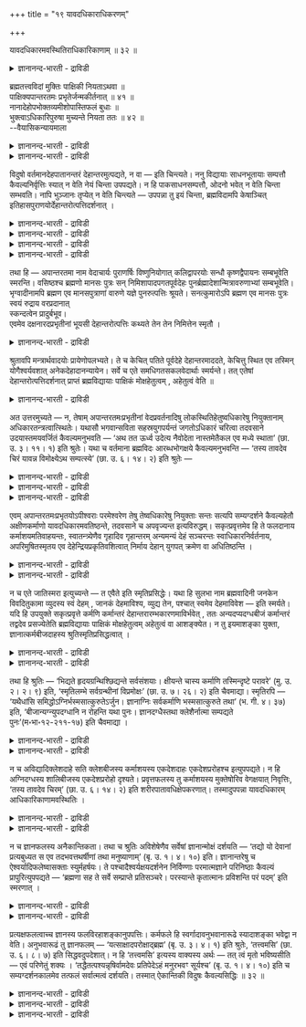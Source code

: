 +++
title = "१९ यावदधिकाराधिकरणम्"

+++

यावदधिकारमवस्थितिराधिकारिकाणाम् ॥ ३२ ॥  
<details><summary>ज्ञानानन्द-भारती - द्राविडी</summary>

यावददि कारमवस्तिदिरादिगारिगाणाम् ॥ ३२ ॥
</details>

ब्रह्मतत्त्वविदां मुक्तिः पाक्षिकी नियताऽथवा ॥  
पाक्षिक्यपान्तरतमः प्रभृतेर्जन्मकीर्तनात् ॥ ४१ ॥  
नानादेहोपभोक्तव्यमीशोपास्तिफलं बुधाः ॥  
भुक्त्वाऽधिकारिपुरुषा मुच्यन्ते नियता ततः ॥ ४२ ॥  
--वैयासिकन्यायमाला

<details><summary>ज्ञानानन्द-भारती - द्राविडी</summary>

पिरह्म तत्वत्तैयऱिन्दवर्गळुक्कु मुक्ति ऎऩ्बदु पाक्षिगी (इरुक्कवुम्
इरुक्कलाम्, इल्लामलुम् इरुक्कलाम्) ऎऩ्ऱा? अल्लदु तीर्माऩमाग एऱ्पडुवदु
ताऩा? अबान्दर तमस् मुदलाऩवरुक्कु पिऱप्पु सॊल्लि इरुप्पदाल्,पाक्षिदी
ताऩ्।
</details>

<details><summary>ज्ञानानन्द-भारती - द्राविडी</summary>

ईसुवररै उबासित्तदिऩ् पलऩाग पल तेहङ्गळिल् अऩुबविक्क वेण्डियदायुळ्ळदै
अऩुबवित्तु विट्टु, अदिगारस्ताऩम् वहिक्कुम् पुरुषर्गळाऩ ञाऩिगळ् मुक्ति यै
अडैगिऱार्गळ्। आगैयाल्, तीर्माऩमाग उळ्ळदुदाऩ्।
</details>

विदुषो वर्तमानदेहपातानन्तरं देहान्तरमुत्पद्यते, न वा — इति चिन्त्यते।
ननु विद्यायाः साधनभूतायाः सम्पत्तौ कैवल्यनिर्वृत्तिः स्यात् न वेति नेयं
चिन्ता उपपद्यते। न हि पाकसाधनसम्पत्तौ, ओदनो भवेत् न वेति चिन्ता
सम्भवति। नापि भुञ्जानः तृप्येत् न वेति चिन्त्यते — उपपन्ना तु इयं
चिन्ता, ब्रह्मविदामपि केषाञ्चित् इतिहासपुराणयोर्देहान्तरोत्पत्तिदर्शनात्
।

<details><summary>ज्ञानानन्द-भारती - द्राविडी</summary>

(पिरह्म ञाऩिगळ् ऎल्लोरुक्कुम् सरीरमऱ्ऱ निलैयागिऱ मोक्षम् कट्टायम्
किडैक्कुमा? अल्लदु सिलरुक्कु किडैक्कलाम्। सिलरुक्कु किडैक्कामलुमिरुक्
कलाम् ऎऩ्ऱु विगल्बमा ऎऩ्ऱु सन्देहम् अबान्द रदमस्, वसिष्टर्, सऩत्कुमारर्
मुदलाऩ ञाऩिगळुक् कुम्गूड इन्द सरीरम् पोय् वेऱु सरीरम् एऱ्पट्टदाग
पुराणङ्गळिल् काण्बदाल् ञाऩत्ताल् मुक्ति एऱ्पडुम् ऎऩ्ऱु निच्चयमागच्
चॊल्लमुडियादु। वास्तवत्तिल् उबनिषत्तुक्कळिल् ञाऩत्तैप् पुगऴ्वदऱ्काग
मुक्ति निलैयैक् कूऱियिरुक्किऱदेदविर ञाऩत्ताल् मुक्ति निलै एऱ्पडुवदिल्लै।
ञाऩिगळुम् अर्च्चिरादि मार्ग माग पिरह्मलोगम् सॆल्गिऱार्गळ् ऎऩ्ऱु
पूर्वबक्षम्।
</details>

<details><summary>ज्ञानानन्द-भारती - द्राविडी</summary>

पिरारप्तगर्मा अऴिन्ददुम् मुक्ति एऱ्पडुवदाग उबनिषत्तिल् कूऱियिरुप्पदाल्
ञाऩत्ताल् कट्टायम् मुक्ति एऱ्पडुम्। अबान्दरदमस् मुदलाऩवर्गळ् मुदलिल्
ईसुवरोबासऩम् सॆय्दु पिऱगु ञाऩत्तैप् पॆऱ्ऱदाल् ईसुवराज्ञैयाल्
लोगक्षेमत्तिऱ्काग पिरारप्तमाऩ उबासऩा कर्म पलऩाग पल जऩ्माक्कळिल् अऩुबविक्
कक्कूडिय आदिगारिद स्ताऩत्तै अडैन्दु अन्द पिरारप्तगर्मा अऴिन्ददुम्
विदेहगैवल्यत्तैयडै किऱार्गळ्। आगैयाल् पिरह्म ञाऩिगळुक्कु कट्टायम् मुक्ति
उण्डु ऎऩ्ऱु सित्तान्दम्)।
</details>

<details><summary>ज्ञानानन्द-भारती - द्राविडी</summary>

ञाऩिगळुक्कु इप्पॊऴुदिरुक्कुम् तेहम् विऴुन्द पिऱगु वेऱु तेहम् उण्डागिऱदा,
इल्लैया ऎऩ्ऱु सिन्दिक्कप्पडुगिऱदु।
</details>

<details><summary>ज्ञानानन्द-भारती - द्राविडी</summary>

"सादऩमायिरुक्कुम् वित्यै नऩ्गु एऱ्पट्टि रुक्कुम् पोदु कैवल्यम् (मोक्षम्)
एऱ्पडुगिऱदा, इल्लैया” ऎऩ्ऱ इन्द सिन्दै पॊरुन्दादे? समैयलुक्कु वेण्डिय
सादऩङ्गळ् नऩ्ऱायिरुक्कुम् पोदु अऩ्ऩम् एऱ्पडुमा, एऱ्पडादा ऎऩ्ऱ सिन्दै
सम्बविक्किऱदिल्लैये? साप्पिडुगिऱवऩ् तिरुप्तियडै वाऩा, इल्लैया ऎऩ्ऱुम्
सिन्दिक्कप्पडुगिऱदिल्लैये? ऎऩ्ऱाल्, इन्द सिन्दै पॊरुन्दक्कूडियदे,
पिरह्मत्तै अऱिन्दिरुन्दुम् सिलर्गळुक्कु इदिहासत्तिलुम् पुराणत् तिलुम्
वेऱु तेह मुण्डावदु काणप्पडुगिऱबडियाल्।
</details>

तथा हि — अपान्तरतमा नाम वेदाचार्यः पुराणर्षिः विष्णुनियोगात्
कलिद्वापरयोः सन्धौ कृष्णद्वैपायनः सम्बभूवेति स्मरन्ति। वसिष्ठश्च
ब्रह्मणो मानसः पुत्रः सन् निमिशापादपगतपूर्वदेहः
पुनर्ब्रह्मादेशान्मित्रावरुणाभ्यां सम्बभूवेति। भृग्वादीनामपि ब्रह्मण एव
मानसपुत्राणां वारुणे यज्ञे पुनरुत्पत्तिः श्रूयते। सनत्कुमारोऽपि ब्रह्मण एव मानसः पुत्रः  
स्वयं रुद्राय वरप्रदानात्  
स्कन्दत्वेन प्रादुर्बभूव।  
एवमेव दक्षनारदप्रभृतीनां भूयसी देहान्तरोत्पत्तिः कथ्यते तेन तेन
निमित्तेन स्मृतौ ।

<details><summary>ज्ञानानन्द-भारती - द्राविडी</summary>

अप्पडिये, अबान्दरदमस् ऎऩ्ऱ वेदासार्य रायिरुन्द पुराण (वॆगुनाळ्
मुऩ्ऩिरुन्द) रिषि, विष्णुविऩ् आक्ञैयिऩ् पेरिल्, कलियुम् त्वाबरमुम्,
सेरुम् समयत्तिल् किरुष्ण त्वैबायऩराग एऱ्पट्टार् ऎऩ्ऱु सॊल्लप्पडुगिऱदु।
पिरह्माविऩ् माऩस् पुत्तिररागविरुन्दुम् वसिष्टरुम्गूड,
निमिसक्रवर्त्तियिऩ् साबत्तिऩाल्, मुऩ्ऩुळ्ळ तेहम् पोऩवराय्, मऱुबडियुम्
पिरह्माविऩ् आक्ञैयिऩ्बेरिल्, मित्रऩ्, वरुणऩ् इवर्गळिडमिरुन्दु उण्डाऩार्
ऎऩ्ऱु। पिरह्माविऩुडैय माऩस पुत्तिरर्गळागिय पिरुगु मुदलाऩवर्गळुक्कुम्
वरुणऩ् सॆय्द यक्ञत्तिल् मऱुबडियुम् उत्पत्ति सॊल्लप्पट्टिरुक्किऱदु।
पिरह्मा विऱ्के माऩस पुत्तिरराऩ सऩत्कुमाररुम् ताऩे ऎऩ्ऱु इव्विदमे तक्षर्,
नारदर् मुदलाऩवर्गळुक्कुम् अन्दन्द कारणत्तैक् कॊण्डु अदिगमाग वेऱु सरीरम्
उण्डाऩदाग स्मिरुदियिल् सॊल्लप्पडुगिऱदु। सुरुदियिलुम् कूड मन्दिरङ्गळिलुम्
अर्त्तवादङ्गळिलुम् अनेगमाय् काणप्पडुगिऱदु।
</details>

श्रुतावपि मन्त्रार्थवादयोः प्रायेणोपलभ्यते। ते च केचित् पतिते पूर्वदेहे
देहान्तरमाददते, केचित्तु स्थित एव तस्मिन् योगैश्वर्यवशात्
अनेकदेहादानन्यायेन। सर्वे च एते समधिगतसकलवेदार्थाः स्मर्यन्ते। तत्
एतेषां देहान्तरोत्पत्तिदर्शनात् प्राप्तं ब्रह्मविद्यायाः पाक्षिकं
मोक्षहेतुत्वम् , अहेतुत्वं वेति ॥

<details><summary>ज्ञानानन्द-भारती - द्राविडी</summary>

अवर्गळिल् सिलर् मुऩ् तेहम् विऴुन्द पिऱ्पाडु वेऱु तेहत्तै
ऎडुत्तुक्कॊळ्गिऱार्गळ्; सिलर् अन्द तेहम् इरुक्किऱबोदे योगम् ऐसुवरियम्
इवैगळिऩ् पलत्तिऩाल् पल तेहङ्गळैयॆडुत्तुक् कॊळ्ळला मॆऩ्ऱ नियायप्पडि
इवर्गळ् ऎल्लारुमे सगल वेदङ्ग ळुडैय अर्त्तत्तै नऩ्गु अऱिन्दवर्गळागवे
सॊल्लप्पडुगिऱार्गळ्। आगैयाल् इव्विद मुळ्ळवर् कळुक्कुम् वेऱु तेहत्तिऩ्
उत्पत्ति काणप्पडुवदाल्, पिरह्मवित्यैक्कु पाक्षिगम् (इप्पडियुम् अप्पडियु
मॆऩ्ऱु) मोक्षत्तिऱ्कु कारणमाय् इरुक्कुम् तऩ्मै यो, कारणमायिल्लाद तऩ्मैयो
ऎऩ्ऱु एऱ्पडुगिऱदु।
</details>

अत उत्तरमुच्यते — न, तेषाम् अपान्तरतमःप्रभृतीनां वेदप्रवर्तनादिषु
लोकस्थितिहेतुष्वधिकारेषु नियुक्तानाम् अधिकारतन्त्रत्वात्स्थितेः। यथासौ
भगवान्सविता सहस्रयुगपर्यन्तं जगतोऽधिकारं चरित्वा तदवसाने
उदयास्तमयवर्जितं कैवल्यमनुभवति — ‘अथ तत ऊर्ध्व उदेत्य नैवोदेता
नास्तमेतैकल एव मध्ये स्थाता’ (छा. उ. ३। ११। १) इति श्रुतेः। यथा च
वर्तमाना ब्रह्मविदः आरब्धभोगक्षये कैवल्यमनुभवन्ति — ‘तस्य तावदेव चिरं
यावन्न विमोक्ष्येऽथ सम्पत्स्ये’ (छा. उ. ६। १४। २) इति श्रुतेः —

<details><summary>ज्ञानानन्द-भारती - द्राविडी</summary>

अदिऩाल् पदिल् सॊल्लप्पडुगिऱदु। अप्पडियल्ल। उलगत्तिऩ् स्तिदिक्कुक्
कारणमायुळ्ळ, वेदत्तै पिरवि रुत्तिक्कच् चॆय्वदु मुदलाऩ, अदिगारङ्गळिल्
नियमिक्कप् पट्टिरुक्किऱ अबान्दरदमस् मुदलाऩवर्गळुक्कु निलैत् तिरुप्पदु
अदिगारणत्तिऱ्कु अदीऩमा यिरुप्पदाल्।
</details>

<details><summary>ज्ञानानन्द-भारती - द्राविडी</summary>

पगवाऩायुळ्ळ इन्द सूर्यऩ् आयिरम् युगम् मुडियुम् वरै उलगत्तिऩ् अदिगारत्तै
नडत्तिविट्टु, अदु मुडिन्दवुडऩ् उदयम्, अस्तमऩम् इरण्डुमिल्लाद कैवल्य
पदवियै, अऩुबविक्किऱाऩ् ऎऩ्बदु पोल। "पिऱगु अदऱ्कु मेल् किळम्बि
उदयमावदुमिल्लै, अस्त मऩमावदुमिल्लै, ऒऩ्ऱागवे (इरण्डावदऱ्ऱ वरागवे)
मत्यत्तिल् (उदासीऩमायुळ्ळ आत्मस्व रूबत्तिल्) इरुन्दुविडुगिऱार्"
(सान्दोक्यम्। III-११-१) ऎऩ्ऱ सुरुदियाल्।
</details>

<details><summary>ज्ञानानन्द-भारती - द्राविडी</summary>

"अवरुक्कु इव्वळवुदाऩ् तामसम् ऎदुवरै नऩ्गु विडुबडविल्लैयो; पिऱगु
पिरह्ममागि विडुगिऱार्" (सान्दोक्यम्। VI-१४-२) ऎऩ्ऱ सुरुदिप्पडि,
इप्पॊऴुदुळ्ळ पिरह्म वित्तुक्कळ् पिरारप्त कामाविऩ् पोगम् क्षयमाऩवुडऩ्
कैवल्यत्तै अऩुबविक् किऱार्गळ्, ऎऩ्बदु ऎप्पडियो,
</details>

एवम् अपान्तरतमःप्रभृतयोऽपीश्वराः परमेश्वरेण तेषु तेष्वधिकारेषु नियुक्ताः
सन्तः सत्यपि सम्यग्दर्शने कैवल्यहेतौ अक्षीणकर्माणो यावदधिकारमवतिष्ठन्ते,
तदवसाने च अपवृज्यन्त इत्यविरुद्धम्। सकृत्प्रवृत्तमेव हि ते फलदानाय
कर्माशयमतिवाहयन्तः, स्वातन्त्र्येणैव गृहादिव गृहान्तरम् अन्यमन्यं देहं
सञ्चरन्तः स्वाधिकारनिर्वर्तनाय, अपरिमुषितस्मृतय एव
देहेन्द्रियप्रकृतिवशित्वात् निर्माय देहान् युगपत् क्रमेण वा अधितिष्ठन्ति
।

<details><summary>ज्ञानानन्द-भारती - द्राविडी</summary>

अव्विदमे अबान्दरदमस् मुदलाऩ ईसुवरर्ग ळुम्गूड, परमेसुवरराल् अन्दन्द
अदिगारङ्गळिल् नियमिक्कप्पट्टवर्गळागलिरुन्दु कॊण्डु, कैवल्यत् तिऱ्कु
कारणमायुळ्ळ सम्यक्तर्सऩम् (आत्मसाक्षात् कारम्) इरुन्दुम्गूड, कर्मा
क्षयमागादवर्गळाय्, अदिगार मुळ्ळवरै इरुन्दु वरुगिऱार्गळ्। अदऩ् मुडिविल्
मोक्षत्तैयडैगिऱार्गळ्, ऎऩ्बदिऩाल् विरोदमिल्लै।
</details>

<details><summary>ज्ञानानन्द-भारती - द्राविडी</summary>

अदिगार पलऩैक्कॊडुप्पदऱ्काग ऒरु तडवै आरम्बित्तुळ्ळ कर्मासयत्तै सॆलुत्ति
वरुबवर्गळाय्, ऒरु वीट्टिलिरुन्दु वेऱु वीडु ऎऩ्बदु पोल स्वदन्दिर मागवे
तङ्गळ् अदिगारत्तै नडत्तुवदऱ्काग वॆव् वेऱु सरीरङ्गळिल्
सञ्जरित्तुक्कॊण्डु, तेहम् इन्दि रियम् स्वबावम् इवैगळिल्
स्वादीऩमुळ्ळवर्गळाऩ ताल् ञाबगम् मऱैयामल्, तेहङ्गळै ऒरे कालत् तिलो
वरिसैयागवो ऎडुत्तुक्कॊण्डिरुक्किऱार्गळ्।
</details>

न च एते जातिस्मरा इत्युच्यन्ते — त एवैते इति स्मृतिप्रसिद्धेः। यथा हि
सुलभा नाम ब्रह्मवादिनी जनकेन विवदितुकामा व्युदस्य स्वं देहम् , जानकं
देहमाविश्य, व्युद्य तेन, पश्चात् स्वमेव देहमाविवेश — इति स्मर्यते। यदि
हि उपयुक्ते सकृत्प्रवृत्ते कर्मणि कर्मान्तरं
देहान्तरारम्भकारणमाविर्भवेत् , ततः अन्यदप्यदग्धबीजं कर्मान्तरं तद्वदेव
प्रसज्येतेति ब्रह्मविद्यायाः पाक्षिकं मोक्षहेतुत्वम् अहेतुत्वं वा
आशङ्क्येत। न तु इयमाशङ्का युक्ता, ज्ञानात्कर्मबीजदाहस्य
श्रुतिस्मृतिप्रसिद्धत्वात् ।

<details><summary>ज्ञानानन्द-भारती - द्राविडी</summary>

इवर्गळ् जादिस्मरर्गळ् (कर्मावुक्कुक्कट्टुप्पट्टु वेऱु सरीरमॆडुत्तालुम्
मुऩ् जॆऩ्मत्तिऩ् ञाबगम् उळ्ळवर्गळ्) अल्ल, अवर्गळे ताऩ् इवर्गळ् ऎऩ्ऱ
ञाबगम् नऩ्गु इरुन्दु वरुवदाल्, सुलबैयॆऩ्ऱ पिरह्मवादिऩि जऩगरुडऩ् विवादम्
सॆय्य विरुम्बि, तऩ् तेहत्तै विडामलेये जऩगरुडैय तेहत्तिल् पिरवेसित्तु
अवरुडऩ् वादम् सॆय्दुविट्टु, पिऱगु तऩ्ऩुडैय तेहत्तिलेये पुगुन्दाळ्, ऎऩ्ऱु
स्मरिक्कप् पडुवदुबोल।
</details>

<details><summary>ज्ञानानन्द-भारती - द्राविडी</summary>

कर्मा (पलऩ्गॊडुक्क) ऒरु तरम् आरम्बित्तु उबयोगप्पडुत्तप्पट्टदुम् वेऱु
सरीरत्तैयारम्बिप् पदऱ्कुक् कारणमायुळ्ळ वेऱु कर्मा एऱ्पडुमेयाऩाल्
अप्पॊऴुदु अदुबोलवे पीजम् वऱुक्कप्पडाद वेऱु कर्मावुम् एऱ्पडलाम्, ऎऩ्ऱु
पिरह्मवित्यैक्कु पाक्षिगमाग मोक्षत्तिऱ्कु हेदुवा यिरुक्कुम् तऩ्मै,
हेदुवायिल्लाद तऩ्मै ऎऩ्ऱु सङ्गै एऱ्पडलाम्। इन्द आसङ्गै उसिदमिल्लै,
कर्माविऩ् पीजम् ञाऩत्तिऩाल् ऎरिन्दु विडुगिऱदु ऎऩ्बदु सुरुदिस्मि
रुदिगळिल् पिरसित्तमायिरुप्पदाल्।
</details>

तथा हि श्रुतिः — ‘भिद्यते हृदयग्रन्थिश्छिद्यन्ते सर्वसंशयाः। क्षीयन्ते
चास्य कर्माणि तस्मिन्दृष्टे परावरे’ (मु. उ. २। २। ९) इति, ‘स्मृतिलम्भे
सर्वग्रन्थीनां विप्रमोक्षः’ (छा. उ. ७। २६। २) इति चैवमाद्या।
स्मृतिरपि — ‘यथैधांसि समिद्धोऽग्निर्भस्मसात्कुरुतेऽर्जुन। ज्ञानाग्निः
सर्वकर्माणि भस्मसात्कुरुते तथा’ (भ. गी. ४। ३७) इति,
‘बीजान्यग्न्युपदग्धानि न रोहन्ति यथा पुनः। ज्ञानदग्धैस्तथा
क्लेशैर्नात्मा सम्पद्यते पुनः’(म॰भा॰१२-२११-१७) इति चैवमाद्या ।

<details><summary>ज्ञानानन्द-भारती - द्राविडी</summary>

अप्पडिये सुरुदि, “मेलुक्कु मेलाऩ अवर् अऱियप्पट्टुविट्टाल्, इवऩुडैय
ह्रुदयत्तिलुळ्ळ कट्टुवॆट्टप्पडुगिऱदु, ऎल्ला संसयङ्गळुम् अऱुबडु किऩ्ऱऩ।
कर्माक्कळ् क्षयित्तुविडुगिऩ्ऱऩ" (मुण्डगम्। II-२-८) ऎऩ्ऱु। “ञाऩम्
किडैत्तुविट्टाल् ऎल्ला मुडिच्चु कळुक्कुम् नऩ्गु विडुबडुदल्"
(सान्दोक्यम्।VII-२६-२) ऎऩ्ऱु इदु मुदलियदु।
</details>

<details><summary>ज्ञानानन्द-भारती - द्राविडी</summary>

स्मिरुदियुम् “ऎप्पडि नऩ्गु ऎरियुम् अक्ऩि विऱगु कळैच् चाम्बलाक्कि
विडुगिऱदो, अप्पडिये, अर्जुऩा, ञाऩमागिऱ अक्ऩि ऎल्ला कर्माक्कळैयुम्
साम्बलाक् किविडुगिऱदु”।(कीदै।IV-३७) ऎऩ्ऱु, “अक्ऩियिऩाल् ऎरिक्कप्
पट्टुळ्ळ पीजङ्गळ् ऎप्पडि मऱुबडियुम् मुळैक्किऱदिल् लैयो, अप्पडिये
ञाऩत्तिऩाल् ऎरिक्कप्पट्ट क्लेसङ् गळोडु आत्मा मऱुबडियुम् सेरुवदिल्लै"
ऎऩ्ऱु इदु मुदलियदु।
</details>

न च अविद्यादिक्लेशदाहे सति क्लेशबीजस्य कर्माशयस्य एकदेशदाहः
एकदेशप्ररोहश्च इत्युपपद्यते। न हि अग्निदग्धस्य शालिबीजस्य एकदेशप्ररोहो
दृश्यते। प्रवृत्तफलस्य तु कर्माशयस्य मुक्तेषोरिव वेगक्षयात् निवृत्तिः,
‘तस्य तावदेव चिरम्’ (छा. उ. ६। १४। २) इति शरीरपातावधिक्षेपकरणात्।
तस्मादुपपन्ना यावदधिकारम् आधिकारिकाणामवस्थितिः ।

<details><summary>ज्ञानानन्द-भारती - द्राविडी</summary>

मेलुम्, अवित्यै मुदलाऩ क्लेसङ्गळुक्कु ताहम् (ऎरिदल्) एऱ्पडुम्बोदु
क्लेसत्तिऱ्कु पीजमा युळ्ळ कर्मा सयत्तिऩुडैय ऒरु पागत्तिऱ्कु ऎरिदल्, ऒरु
पागत्तिऱ्कु मुळैत्तल् ऎऩ्बदुम् पॊरुन्दादु; अक्ऩियिऩाल् ऎरिक्कप्पट्ट नॆल्
विदैक्कु ऒरु पक्कत्तिल् मुळैत्तल् काणप्पडुवदिल्लैये?
</details>

<details><summary>ज्ञानानन्द-भारती - द्राविडी</summary>

आऩाल् पलऩैक् कॊडुक्कवारम्बित्तिरुक्कुम् कर्मा सयत्तिऱ्कु, विडप्पट्ट
अम्बैप्पोल, वेगम् क्षयमाऩाल् ताऩ् निविरुत्ति, “अवरुक्कु अदुवरै ताऩ्
तामदम्” (सान्दोक्यम्।VI-१४-२) ऎऩ्ऱु सरीरम् विऴुवदु वरै ऒत्तिप्पोडुवदाल्।
आगैयाल् “अदिगारमुळ्ळ वरै अदिगारम् पॆऱ्ऱवर्गळुक्कु निलैत्तल्" ऎऩ्बदु
नियायमे।
</details>

न च ज्ञानफलस्य अनैकान्तिकता। तथा च श्रुतिः अविशेषेणैव सर्वेषां
ज्ञानान्मोक्षं दर्शयति — ‘तद्यो यो देवानां प्रत्यबुध्यत स एव
तदभवत्तथर्षीणां तथा मनुष्याणाम्’ (बृ. उ. १। ४। १०) इति। ज्ञानान्तरेषु
च ऐश्वर्यादिफलेष्वासक्ताः स्युर्महर्षयः। ते पश्चादैश्वर्यक्षयदर्शनेन
निर्विण्णाः परमात्मज्ञाने परिनिष्ठाः कैवल्यं प्रापुरित्युपपद्यते —
‘ब्रह्मणा सह ते सर्वे सम्प्राप्ते प्रतिसञ्चरे। परस्यान्ते कृतात्मानः
प्रविशन्ति परं पदम्’ इति स्मरणात् ।

<details><summary>ज्ञानानन्द-भारती - द्राविडी</summary>

मेलुम्, ञाऩत्तिऩ् पलऩुक्कु ऒरे निच्चयमिल् लात्तऩ्मै किडैयादु। अप्पडिये
सुरुदियाऩदु वित्यासमऩ्ऩियिल् ऎल्लोरुक्कुमे ञाऩत्तिऩाल् मुक्ति ऎऩ्बदैक्
काट्टुगिऱदु, “आगैयाल् तेवर्गळुक् कुळ् ऎवर् अदै अऱिन्दारो, अवरे अदुवाग
आऩार्; अप्पडिये रिषिगळुक्कुळ्ळुम्; अप्पडिये मऩिदर्गळुक् कुळ्ळुम्"
(पिरुहत्।१-४-१०) ऎऩ्ऱु।
</details>

<details><summary>ज्ञानानन्द-भारती - द्राविडी</summary>

महर्षिगळ् ऐसुवर्यम् मुदलियदै पलऩायुडैय वेऱु ञाऩङ्गळिल् (उबासऩङ्गळिल्
आसक्तियुळ्ळ वर्गळाय् इरुक्कलाम्; अवर्गळ् पिऩ्ऩाल् ऐसुवर्यत् तिऱ्कु
क्षयमिरुप्पदैप् पार्त्तु वैराक्यमडैन्दवर् कळागि परमात्म ञाऩत्तिल् नऩ्गु
निलैत्तिरुन्दु कैवल्यत्तैयडैन्दार्गळ् ऎऩ्बदु पॊरुन्दुम्। "महाप्रळयम्
वरुम्बोदु अवर्गळ् ऎल्लारुम् पिरह्मा वुडऩ्गूड हिरण्यगर्प्परुडैय
(अदिगारत्तिऩ्) मुडिविल्, प्रह्मसाक्षात्कारम् पॆऱ्ऱवर्गळाग मेलाऩ पदत्तिल्
पिरवेसिक्किऱार्गळ्” ऎऩ्ऱु स्मिरुदियिरुप्पदाल्।
</details>

प्रत्यक्षफलत्वाच्च ज्ञानस्य फलविरहाशङ्कानुपपत्तिः। कर्मफले हि
स्वर्गादावनुभवानारूढे स्यादाशङ्का भवेद्वा न वेति। अनुभवारूढं तु
ज्ञानफलम् — ‘यत्साक्षादपरोक्षाद्ब्रह्म’ (बृ. उ. ३। ४। १) इति श्रुतेः,
‘तत्त्वमसि’ (छा. उ. ६। ८। ७) इति सिद्धवदुपदेशात्। न हि ‘तत्त्वमसि’
इत्यस्य वाक्यस्य अर्थः — तत् त्वं मृतो भविष्यसीति — एवं परिणेतुं शक्यः ।
‘तद्धैतत्पश्यन्नृषिर्वामदेवः प्रतिपेदेऽहं मनुरभवꣳ सूर्यश्च’ (बृ. उ. १।
४। १०) इति च सम्यग्दर्शनकालमेव तत्फलं सर्वात्मत्वं दर्शयति। तस्मात्
ऐकान्तिकी विदुषः कैवल्यसिद्धिः ॥ ३२ ॥

<details><summary>ज्ञानानन्द-भारती - द्राविडी</summary>

मेलुम्, ञाऩत्तिऱ्कु प्रत्यक्षमायुळ्ळ पलऩै युडैय तऩ्मैयुळ्ळदाल् पलऩ्
इल्लैयो ऎऩ्ऱ सङ्गैये पॊरुन्दादु। अऩुबवत्तिऩाल् अऱियप्पडाम लिरुक्किऱ
स्वर्क्कम् मुदलाऩ कर्म, पलऩिल् वरुमा, वरादा ऎऩ्ऱु सन्देहम् एऱ्पडलाम्।
ञाऩत्तिऩ् पलऩो अऩुबव रूबमायुळ्ळदु। “ऎदु नेरिल् मऱैवऩ् ऩियिल् उळ्ळदो, अदु
पिरह्मम्” (पिरुहत्।III-४-१) ऎऩ्ऱु सुरुदियिरुप्पदाल् “तत् त्वम् असि” (नी
अदुवाय् इरुक्किऱाय्) सान्दोक्यम्।VI-८-७) ऎऩ्ऱु सित्तमायि रुप्पदु पोलवे
उबदेसिक्कप् पट्टिरुप्पदालुम्,
</details>

<details><summary>ज्ञानानन्द-भारती - द्राविडी</summary>

"नी अदुवागवे इरुक्किऱाय्" ऎऩ्ऱ इन्द वाक्यत्तिऩ् अर्त्तम् “नी इऱन्द पिऱगु
अदुवाग आवाय्” ऎऩ्ऱिव्विदम् माऱ्ऱिविड मुडियादल्लवा? “अप्पॊऴुदु इदैयऱिन्द
वामदेवरिषि नाऩ् मऩुवायिरुन्देऩ्। सूर्यऩागवुम्, ऎऩ्ऱु अऱिन्दार्”
(पिरुहत्।१-४-१०) ऎऩ्ऱु सम्यक्तर्सऩ कालत्तिलेये अदऩ् पलऩाऩ ऎल्ला
मायिरुप्पदैक् काट्टुगिऱदु।
</details>

<details><summary>ज्ञानानन्द-भारती - द्राविडी</summary>

आगैयाल् ञाऩिक्कु कैवल्यत्तिऩ् सित्ति ऎऩ्बदु निच्चयमाग उळ्ळदु।
</details>

